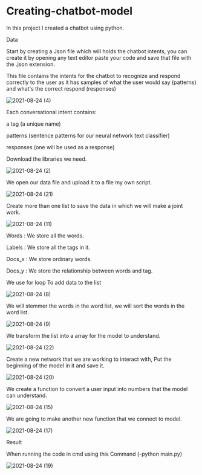 # Creating-chatbot-model

In this project I created a chatbot using python.

Data

Start by creating a Json file which will holds the chatbot intents, you can create it by opening any text editor paste your code and save that file with the .json extension.

This file contains the intents for the chatbot to recognize and respond correctly to the user as it has samples of what the user would say (patterns) and what's the correct respond (responses)


![2021-08-24 (4)](https://user-images.githubusercontent.com/86461558/130567924-40a751d3-72f2-435b-85ca-3bb49cbbf998.png)


Each conversational intent contains:


a tag (a unique name)

patterns (sentence patterns for our neural network text classifier)

responses (one will be used as a response)





Download the libraries we need.

![2021-08-24 (2)](https://user-images.githubusercontent.com/86461558/130568083-08243b60-d1d9-4bb8-a4bd-203bd77a123a.png)

We open our data file and upload it to a file
my own script.

![2021-08-24 (21)](https://user-images.githubusercontent.com/86461558/130598732-bcd20bf0-c431-4a32-b4e8-ae79f8621817.png)


Create more than one list to save the data in which we will make a joint work.


![2021-08-24 (11)](https://user-images.githubusercontent.com/86461558/130598420-f17983fa-924b-4f81-a1c6-016a67bcbf4a.png)



Words :  We store all the words.

Labels : We store all the tags in it.

Docs_x : We store ordinary words.

Docs_y : We store the relationship between words and tag.





We use for loop
To add data to the list

![2021-08-24 (8)](https://user-images.githubusercontent.com/86461558/130598879-c9a11ba8-aa32-4946-8850-811759b0e483.png)



We will  stemmer the words in the word list, we will sort the words in the word list.



![2021-08-24 (9)](https://user-images.githubusercontent.com/86461558/130599126-b40b5312-2846-4776-8fd9-7edecabf2ac9.png)


We transform the list into a array for the model to understand.


![2021-08-24 (22)](https://user-images.githubusercontent.com/86461558/130601738-28631654-611f-418d-968e-4fde470fc0e4.png)


Create a new network that we are working to interact with,
Put the beginning of the model in it and save it.

 
 ![2021-08-24 (20)](https://user-images.githubusercontent.com/86461558/130599435-d0c38aab-b9a3-4396-aae6-b5c128f5f20a.png)
 
 
 We create a function to convert a user input into numbers that the model can understand.
 
 
 ![2021-08-24 (15)](https://user-images.githubusercontent.com/86461558/130599584-2dff769f-4eba-4df1-b95e-f60978ea50b0.png)
 

We are going to make another new function that we connect to model.


![2021-08-24 (17)](https://user-images.githubusercontent.com/86461558/130599670-67d1aa9d-d5ee-4f24-90a3-db2a3527eb21.png)





Result

When running the code in cmd using this Command (-python main.py)



![2021-08-24 (19)](https://user-images.githubusercontent.com/86461558/130599805-6f726dcd-7651-433f-850a-f5bc932e7006.png)



 
